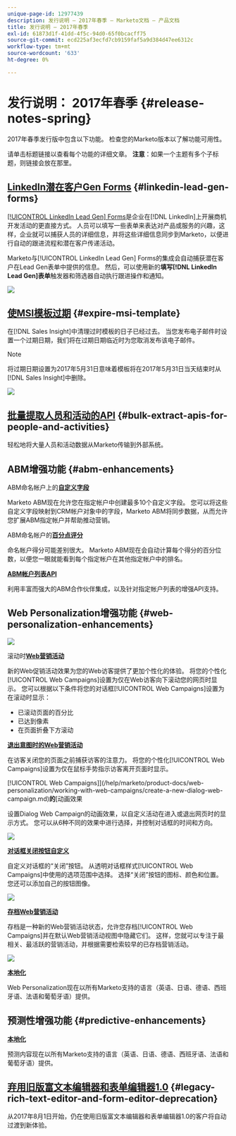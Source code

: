 ```yaml
---
unique-page-id: 12977439
description: 发行说明 — 2017年春季 — Marketo文档 — 产品文档
title: 发行说明 — 2017年春季
exl-id: 61873d1f-41dd-4f5c-94d0-65f0bcacff75
source-git-commit: ecd225af3ecfd7cb9159faf5a9d384d47ee6312c
workflow-type: tm+mt
source-wordcount: '633'
ht-degree: 0%

---
```


# 发行说明： 2017年春季 {#release-notes-spring}

2017年春季发行版中包含以下功能。 检查您的Marketo版本以了解功能可用性。

请单击标题链接以查看每个功能的详细文章。 **注意**：如果一个主题有多个子标题，则链接会放在那里。

## [LinkedIn潜在客户Gen Forms](/help/marketo/product-docs/demand-generation/social/social-functions/set-up-linkedin-lead-gen-forms.md) {#linkedin-lead-gen-forms}

[[!UICONTROL LinkedIn Lead Gen] Forms](https://business.linkedin.com/marketing-solutions/native-advertising/lead-gen-ads)是企业在[!DNL LinkedIn]上开展商机开发活动的更直接方式。 人员可以填写一些表单来表达对产品或服务的兴趣，这样，企业就可以捕获人员的详细信息，并将这些详细信息同步到Marketo，以便进行自动的跟进流程和潜在客户传递活动。

Marketo与[!UICONTROL LinkedIn Lead Gen] Forms的集成会自动捕获潜在客户在Lead Gen表单中提供的信息。 然后，可以使用新的&#x200B;**填写[!DNL LinkedIn Lead Gen]表单**&#x200B;触发器和筛选器自动执行跟进操作和通知。

![](assets/release-notes-image.png)

## [使MSI模板过期](/help/marketo/product-docs/marketo-sales-insight/msi-for-salesforce/features/actions-in-the-msi-panel/send-marketo-email/publish-an-email-to-sales-insight.md) {#expire-msi-template}

在[!DNL Sales Insight]中清理过时模板的日子已经过去。 当您发布电子邮件时设置一个过期日期，我们将在过期日期临近时为您取消发布该电子邮件。

>[!NOTE]
>
>将过期日期设置为2017年5月31日意味着模板将在2017年5月31日当天结束时从[!DNL Sales Insight]中删除。

![](assets/four-281-29.png)

## [批量提取人员和活动的API](https://developers.marketo.com/rest-api/bulk-extract/) {#bulk-extract-apis-for-people-and-activities}

轻松地将大量人员和活动数据从Marketo传输到外部系统。

## ABM增强功能 {#abm-enhancements}

ABM命名帐户上的&#x200B;**[自定义字段](https://docs.marketo.com/x/1wnG)**

Marketo ABM现在允许您在指定帐户中创建最多10个自定义字段。 您可以将这些自定义字段映射到CRM帐户对象中的字段，Marketo ABM将同步数据，从而允许您扩展ABM指定帐户并帮助推动营销。

ABM命名帐户的&#x200B;**[百分点评分](https://docs.marketo.com/display/docs/assets/abmpercentiles.png)**

命名帐户得分可能差别很大。 Marketo ABM现在会自动计算每个得分的百分位数，以便您一眼就能看到每个指定帐户在其他指定帐户中的排名。

**[ABM帐户列表API](https://developers.marketo.com/rest-api/lead-database/named-account-lists/)**

利用丰富而强大的ABM合作伙伴集成，以及针对指定帐户列表的增强API支持。

## Web Personalization增强功能 {#web-personalization-enhancements}

![](assets/dialogoptions.png)

滚动时&#x200B;**[Web营销活动](/help/marketo/product-docs/web-personalization/working-with-web-campaigns/set-how-your-web-campaign-displays.md)**

新的Web促销活动效果为您的Web访客提供了更加个性化的体验。 将您的个性化[!UICONTROL Web Campaigns]设置为仅在Web访客向下滚动您的网页时显示。 您可以根据以下条件将您的对话框[!UICONTROL Web Campaigns]设置为在滚动时显示：

* 已滚动页面的百分比
* 已达到像素
* 在页面折叠下方滚动

**[退出意图时的Web营销活动](/help/marketo/product-docs/web-personalization/working-with-web-campaigns/set-how-your-web-campaign-displays.md)**

在访客关闭您的页面之前捕获访客的注意力。 将您的个性化[!UICONTROL Web Campaigns]设置为仅在鼠标手势指示访客离开页面时显示。

[!UICONTROL Web Campaigns]](/help/marketo/product-docs/web-personalization/working-with-web-campaigns/create-a-new-dialog-web-campaign.md)**的**[&#x200B;动画效果

设置Dialog Web Campaign的动画效果，以自定义活动在进入或退出网页时的显示方式。 您可以从6种不同的效果中进行选择，并控制对话框的时间和方向。

![](assets/animationoptins.png)

**[对话框关闭按钮自定义](/help/marketo/product-docs/web-personalization/working-with-web-campaigns/create-a-new-dialog-web-campaign.md)**

自定义对话框的“关闭”按钮。 从透明对话框样式[!UICONTROL Web Campaigns]中使用的选项范围中选择。 选择“关闭”按钮的图标、颜色和位置。 您还可以添加自己的按钮图像。

![](assets/dialog-button-fill-5b1-5d.png)

**[存档Web营销活动](/help/marketo/product-docs/web-personalization/working-with-web-campaigns/archive-a-web-campaign.md)**

存档是一种新的Web营销活动状态，允许您存档[!UICONTROL Web Campaigns]并在默认Web营销活动视图中隐藏它们。 这样，您就可以专注于最相关、最活跃的营销活动，并根据需要检索较早的已存档营销活动。

![](assets/archive-campaign-5b2-5d.png)

**[本地化](/help/marketo/product-docs/administration/settings/select-your-language-locale-and-time-zone.md)**

Web Personalization现在以所有Marketo支持的语言（英语、日语、德语、西班牙语、法语和葡萄牙语）提供。

## 预测性增强功能 {#predictive-enhancements}

**[本地化](/help/marketo/product-docs/administration/settings/select-your-language-locale-and-time-zone.md)**

预测内容现在以所有Marketo支持的语言（英语、日语、德语、西班牙语、法语和葡萄牙语）提供。

## [弃用旧版富文本编辑器和表单编辑器1.0](https://nation.marketo.com/docs/DOC-4315) {#legacy-rich-text-editor-and-form-editor-deprecation}

从2017年8月1日开始，仍在使用旧版富文本编辑器和表单编辑器1.0的客户将自动过渡到新体验。
